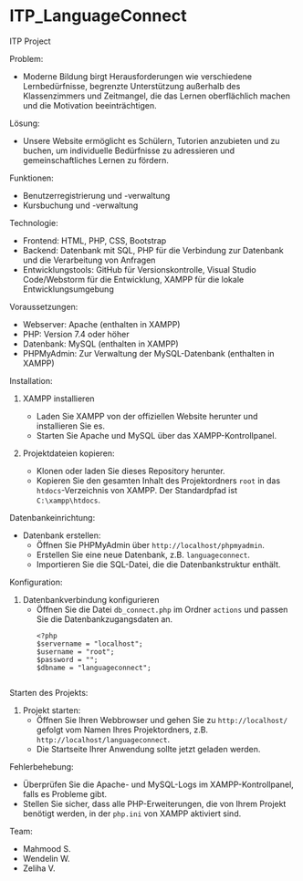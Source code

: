 # ITP_LanguageConnect
ITP Project 


Problem:
- Moderne Bildung birgt Herausforderungen wie verschiedene Lernbedürfnisse, begrenzte Unterstützung außerhalb des Klassenzimmers und Zeitmangel, die das Lernen oberflächlich machen und die Motivation beeinträchtigen.

Lösung:
- Unsere Website ermöglicht es Schülern, Tutorien anzubieten und zu buchen, um individuelle Bedürfnisse zu adressieren und gemeinschaftliches Lernen zu fördern.


Funktionen:
  - Benutzerregistrierung und -verwaltung
  - Kursbuchung und -verwaltung
    

Technologie:
  - Frontend: HTML, PHP, CSS, Bootstrap
  - Backend: Datenbank mit SQL, PHP für die Verbindung zur Datenbank und die Verarbeitung von Anfragen
  - Entwicklungstools: GitHub für Versionskontrolle, Visual Studio Code/Webstorm für die Entwicklung, XAMPP für die lokale Entwicklungsumgebung


Voraussetzungen:
  - Webserver: Apache (enthalten in XAMPP)
  - PHP: Version 7.4 oder höher
  - Datenbank: MySQL (enthalten in XAMPP)
  - PHPMyAdmin:  Zur Verwaltung der MySQL-Datenbank (enthalten in XAMPP)

Installation:
  1. XAMPP installieren
       - Laden Sie XAMPP von der offiziellen Website herunter und installieren Sie es.
       - Starten Sie Apache und MySQL über das XAMPP-Kontrollpanel.
    
  2. Projektdateien kopieren:
       - Klonen oder laden Sie dieses Repository herunter.
       - Kopieren Sie den gesamten Inhalt des Projektordners `root` in das `htdocs`-Verzeichnis von XAMPP. Der Standardpfad ist `C:\xampp\htdocs`.

Datenbankeinrichtung:
 - Datenbank erstellen:
   - Öffnen Sie PHPMyAdmin über `http://localhost/phpmyadmin`.
   - Erstellen Sie eine neue Datenbank, z.B. `languageconnect`.
   - Importieren Sie die SQL-Datei, die die Datenbankstruktur enthält.

Konfiguration:

  1. Datenbankverbindung konfigurieren
       - Öffnen Sie die Datei `db_connect.php` im Ordner `actions` und passen Sie die Datenbankzugangsdaten an.
         ```
         <?php
         $servername = "localhost";
         $username = "root";
         $password = "";
         $dbname = "languageconnect";
          

Starten des Projekts:
   1. Projekt starten:
      - Öffnen Sie Ihren Webbrowser und gehen Sie zu `http://localhost/` gefolgt vom Namen Ihres Projektordners, z.B. `http://localhost/languageconnect`.
      - Die Startseite Ihrer Anwendung sollte jetzt geladen werden.


Fehlerbehebung:
   - Überprüfen Sie die Apache- und MySQL-Logs im XAMPP-Kontrollpanel, falls es Probleme gibt.
   - Stellen Sie sicher, dass alle PHP-Erweiterungen, die von Ihrem Projekt benötigt werden, in der `php.ini` von XAMPP aktiviert sind.


Team:
- Mahmood S.
- Wendelin W.
- Zeliha V.
